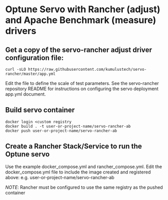 # Optune Servo with Rancher (adjust) and Apache Benchmark (measure) drivers

## Get a copy of the servo-rancher adjust driver configuration file:
```
curl -sLO https://raw.githubusercontent.com/kumulustech/servo-rancher/master/app.yml
```
Edit the file to define the scale of test parameters. See the servo-rancher repository README for instructions on configuring the servo deployment app.yml document.

## Build servo container
```
docker login <custom registry
docker build . -t user-or-project-name/servo-rancher-ab
docker push user-or-project-name/servo-rancher-ab
```

## Create a Rancher Stack/Service to run the Optune servo
Use the example docker_compose.yml and rancher_compose.yml.  Edit the docker_compose.yml
file to include the image created and registered above: e.g. user-or-project-name/servo-rancher-ab

*NOTE*: Rancher must be configured to use the same registry as the pushed container
